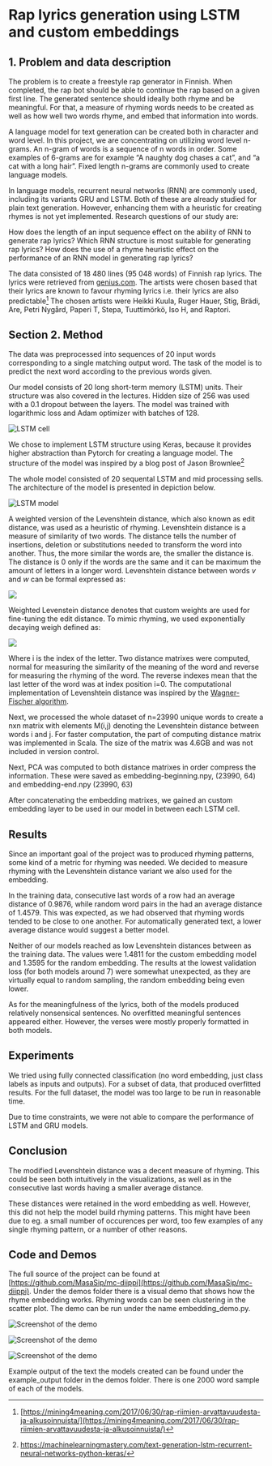 
# Rap lyrics generation using LSTM and custom embeddings

## 1. Problem and data description

The problem is to create a freestyle rap generator in Finnish. When completed, the rap bot should be able to continue the rap based on a given first line. The generated sentence should ideally both rhyme and be meaningful. For that, a measure of rhyming words needs to be created as well as how well two words rhyme, and embed that information into words.

A language model for text generation can be created both in character and word level. In this project, we are concentrating on utilizing word level n-grams. An n-gram of words is a sequence of n words in order. Some examples of 6-grams are for example “A naughty dog chases a cat”, and “a cat with a long hair”. Fixed length n-grams are commonly used to create language models.

In language models, recurrent neural networks (RNN) are commonly used, including its variants GRU and LSTM. Both of these are already studied for plain text generation. However, enhancing them with a heuristic for creating rhymes is not yet implemented. Research questions of our study are:

How does the length of an input sequence effect on the ability of RNN to generate rap lyrics?
Which RNN structure is most suitable for generating rap lyrics?
How does the use of a rhyme heuristic effect on the performance of an RNN model in generating rap lyrics?

The data consisted of 18 480 lines (95 048 words) of Finnish rap lyrics. The lyrics were retrieved from [genius.com](https://genius.com). The artists were chosen based that their lyrics are known to favour rhyming lyrics i.e. their lyrics are also predictable[^1] The chosen artists were Heikki Kuula, Ruger Hauer, Stig, Brädi, Are, Petri Nygård, Paperi T, Stepa, Tuuttimörkö, Iso H, and Raptori.

[^1]: [https://mining4meaning.com/2017/06/30/rap-riimien-arvattavuudesta-ja-alkusoinnuista/](https://mining4meaning.com/2017/06/30/rap-riimien-arvattavuudesta-ja-alkusoinnuista/)


## Section 2. Method

The data was preprocessed into sequences of 20 input words corresponding to a single matching output word. The task of the model is to predict the next word according to the previous words given.

Our model consists of 20 long short-term memory (LSTM) units. Their structure was also covered in the lectures. Hidden size of 256 was used with a 0.1 dropout between the layers. The model was trained with logarithmic loss and Adam optimizer with batches of 128.

![LSTM cell](report/LSTM_cell.png)

We chose to implement LSTM structure using Keras, because it provides higher abstraction than Pytorch for creating a language model. The structure of the model was inspired by a blog post of Jason Brownlee[^2]

[^2]: https://machinelearningmastery.com/text-generation-lstm-recurrent-neural-networks-python-keras/

The whole model consisted of 20 sequental LSTM and mid processing sells. The architecture of the model is presented in depiction below.

![LSTM model](report/LSTM_model.png)

A weighted version of the Levenshtein distance, which also known as edit distance, was used as a heuristic of rhyming. Levenshtein distance is a measure of similarity of two words. The distance tells the number of insertions, deletion or substitutions needed to transform the word into another. Thus, the more similar the words are, the smaller the distance is. The distance is 0 only if the words are the same and it can be maximum the amount of letters in a longer word. Levenshtein distance between words *v* and *w* can be formal expressed as:

![](report/Levenshtein.png)

Weighted Levenstein distance denotes that custom weights are used for fine-tuning the edit distance. To mimic rhyming, we used exponentially decaying weigh defined as:

![](report/weights.png)

Where i is the index of the letter. Two distance matrixes were computed, normal for measuring the similarity of the meaning of the word and reverse for measuring the rhyming of the word. The reverse indexes mean that the last letter of the word was at index position i=0. The computational implementation of Levenshtein distance was inspired by the [Wagner-Fischer algorithm](https://en.wikipedia.org/wiki/Wagner%E2%80%93Fischer_algorithm).


Next, we processed the whole dataset of n=23990 unique words to create a nxn matrix with elements M(i,j) denoting the Levenshtein distance between words i and j. For faster computation, the part of computing distance matrix was implemented in Scala. The size of the matrix was 4.6GB and was not included in version control.

Next, PCA was computed to both distance matrixes in order compress the information. These were saved as embedding-beginning.npy, (23990, 64) and embedding-end.npy (23990, 63)

After concatenating the embedding matrixes, we gained an custom embedding layer to be used in our model in between each LSTM cell.


## Results

Since an important goal of the project was to produced rhyming patterns, some kind of a metric for rhyming was needed. We decided to measure rhyming with the Levenshtein distance variant we also used for the embedding.

In the training data, consecutive last words of a row had an average distance of 0.9876, while random word pairs in the had an average distance of 1.4579. This was expected, as we had observed that rhyming words tended to be close to one another. For automatically generated text, a lower average distance would suggest a better model.

Neither of our models reached as low Levenshtein distances between as the training data. The values were 1.4811 for the custom embedding model and  1.3595 for the random embedding. The results at the lowest validation loss (for both models around 7) were somewhat unexpected, as they are virtually equal to random sampling, the random embedding being even lower. 

As for the meaningfulness of the lyrics, both of the models produced relatively nonsensical sentences. No overfitted meaningful sentences appeared either. However, the verses were mostly properly formatted in both models.

## Experiments

We tried using fully connected classification (no word embedding, just class labels as inputs and outputs). For a subset of data, that produced overfitted results. For the full dataset, the model was too large to be run in reasonable time.

Due to time constraints, we were not able to compare the performance of LSTM and GRU models.

## Conclusion

The modified Levenshtein distance was a decent measure of rhyming. This could be seen both intuitively in the visualizations, as well as in the consecutive last words having a smaller average distance.

These distances were retained in the word embedding as well. However, this did not help the model build rhyming patterns. This might have been due to eg. a small number of occurences per word, too few examples of any single rhyming pattern, or a number of other reasons.

## Code and Demos

The full source of the project can be found at [https://github.com/MasaSip/mc-diippi](https://github.com/MasaSip/mc-diippi). Under the demos folder there is a visual demo that shows how the rhyme embedding works. Rhyming words can be seen clustering in the scatter plot. The demo can be run under the name embedding_demo.py.


![Screenshot of the demo](report/demo.png)

![Screenshot of the demo](report/demozoom1.png)

![Screenshot of the demo](report/demozoom2.png)


Example output of the text the models created can be found under the example_output folder in the demos folder. There is one 2000 word sample of each of the models.